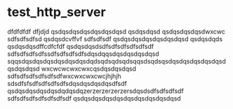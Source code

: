 # test_http_server
dfdfdfdf
dfjdjd
qsdqsdqsdqsdqsdqsdqsd
qsdqsdqsd
qsdqsdqsdqsdwxcwc
sdfsdfsdfsd
qsdqsdcvffvf
sdfsdfsdf
qsdqsdqsdqsdqsdqsdqsd
qsdqsdqds
qsdqsdqsdffcdfcfdf
qsdqsdqsdsdfsdfsdfsdfsdfsdf
sdfsdfsdfsdfssdfsdfsdfsdfsdqsdqqsdqsdqsdqsdqsd
sqqsdqsdqsdqsdqsdqsdqsdqdsqdsqdsqdsqqsdsqdsqsdqsdqsdqsdqsdqsd
qsdqsdqsd
wxcwcwcwxcwxcqsdqsdqsdqsd
sdfsdfsdfsdfsdfsdfwxcwxcwxcwcjhjhjh
sdsdfsfsdfsdfsdfsdfsdqsdqsdqsdqsdfsdf
qsdqsdqsdqsdqsdqdqsdqzerzerzerzerzersdqsdsdfsdfsdfsdf
sdfsdfsdfsdfsdfsdfsdf
qsdqsdqsdqsdqsdqsdqsdqsdqsdqsd
